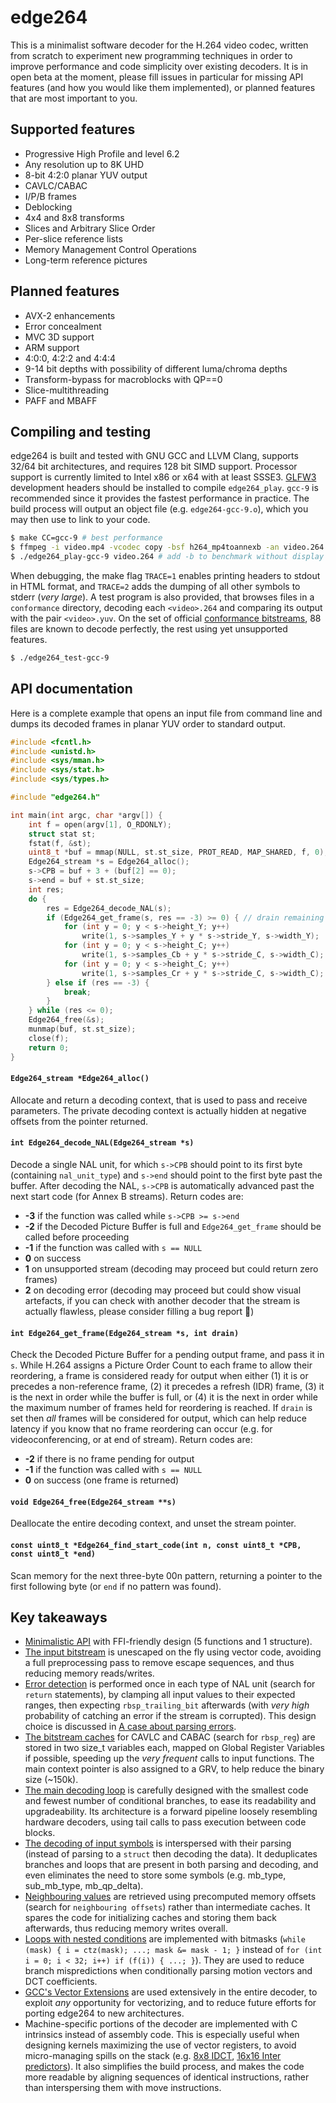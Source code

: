 edge264
=======

This is a minimalist software decoder for the H.264 video codec, written from scratch to experiment new programming techniques in order to improve performance and code simplicity over existing decoders.
It is in open beta at the moment, please fill issues in particular for missing API features (and how you would like them implemented), or planned features that are most important to you.


Supported features
------------------

* Progressive High Profile and level 6.2
* Any resolution up to 8K UHD
* 8-bit 4:2:0 planar YUV output
* CAVLC/CABAC
* I/P/B frames
* Deblocking
* 4x4 and 8x8 transforms
* Slices and Arbitrary Slice Order
* Per-slice reference lists
* Memory Management Control Operations
* Long-term reference pictures


Planned features
----------------

* AVX-2 enhancements
* Error concealment
* MVC 3D support
* ARM support
* 4:0:0, 4:2:2 and 4:4:4
* 9-14 bit depths with possibility of different luma/chroma depths
* Transform-bypass for macroblocks with QP==0
* Slice-multithreading
* PAFF and MBAFF


Compiling and testing
---------------------

edge264 is built and tested with GNU GCC and LLVM Clang, supports 32/64 bit architectures, and requires 128 bit SIMD support. Processor support is currently limited to Intel x86 or x64 with at least SSSE3. [GLFW3](https://www.glfw.org/) development headers should be installed to compile `edge264_play`. `gcc-9` is recommended since it provides the fastest performance in practice.
The build process will output an object file (e.g. `edge264-gcc-9.o`), which you may then use to link to your code.

```sh
$ make CC=gcc-9 # best performance
$ ffmpeg -i video.mp4 -vcodec copy -bsf h264_mp4toannexb -an video.264 # optional, converts from MP4 format
$ ./edge264_play-gcc-9 video.264 # add -b to benchmark without display
```

When debugging, the make flag `TRACE=1` enables printing headers to stdout in HTML format, and `TRACE=2` adds the dumping of all other symbols to stderr (*very large*). A test program is also provided, that browses files in a `conformance` directory, decoding each `<video>.264` and comparing its output with the pair `<video>.yuv`. On the set of official [conformance bitstreams](https://www.itu.int/wftp3/av-arch/jvt-site/draft_conformance/), 88 files are known to decode perfectly, the rest using yet unsupported features.

```sh
$ ./edge264_test-gcc-9
```


API documentation
-----------------

Here is a complete example that opens an input file from command line and dumps its decoded frames in planar YUV order to standard output.

```c
#include <fcntl.h>
#include <unistd.h>
#include <sys/mman.h>
#include <sys/stat.h>
#include <sys/types.h>

#include "edge264.h"

int main(int argc, char *argv[]) {
	int f = open(argv[1], O_RDONLY);
	struct stat st;
	fstat(f, &st);
	uint8_t *buf = mmap(NULL, st.st_size, PROT_READ, MAP_SHARED, f, 0);
	Edge264_stream *s = Edge264_alloc();
	s->CPB = buf + 3 + (buf[2] == 0);
	s->end = buf + st.st_size;
	int res;
	do {
		res = Edge264_decode_NAL(s);
		if (Edge264_get_frame(s, res == -3) >= 0) { // drain remaining frames when at end of buffer
			for (int y = 0; y < s->height_Y; y++)
				write(1, s->samples_Y + y * s->stride_Y, s->width_Y);
			for (int y = 0; y < s->height_C; y++)
				write(1, s->samples_Cb + y * s->stride_C, s->width_C);
			for (int y = 0; y < s->height_C; y++)
				write(1, s->samples_Cr + y * s->stride_C, s->width_C);
		} else if (res == -3) {
			break;
		}
	} while (res <= 0);
	Edge264_free(&s);
	munmap(buf, st.st_size);
	close(f);
	return 0;
}
```


#### `Edge264_stream *Edge264_alloc()`

Allocate and return a decoding context, that is used to pass and receive parameters.
The private decoding context is actually hidden at negative offsets from the pointer returned.

#### `int Edge264_decode_NAL(Edge264_stream *s)`

Decode a single NAL unit, for which `s->CPB` should point to its first byte (containing `nal_unit_type`) and `s->end` should point to the first byte past the buffer.
After decoding the NAL, `s->CPB` is automatically advanced past the next start code (for Annex B streams).
Return codes are:

* **-3** if the function was called while `s->CPB >= s->end`
* **-2** if the Decoded Picture Buffer is full and `Edge264_get_frame` should be called before proceeding
* **-1** if the function was called with `s == NULL`
* **0** on success
* **1** on unsupported stream (decoding may proceed but could return zero frames)
* **2** on decoding error (decoding may proceed but could show visual artefacts, if you can check with another decoder that the stream is actually flawless, please consider filling a bug report 🙏)

#### `int Edge264_get_frame(Edge264_stream *s, int drain)`

Check the Decoded Picture Buffer for a pending output frame, and pass it in `s`.
While H.264 assigns a Picture Order Count to each frame to allow their reordering, a frame is considered ready for output when either (1) it is or precedes a non-reference frame, (2) it precedes a refresh (IDR) frame, (3) it is the next in order while the buffer is full, or (4) it is the next in order while the maximum number of frames held for reordering is reached.
If `drain` is set then *all* frames will be considered for output, which can help reduce latency if you know that no frame reordering can occur (e.g. for videoconferencing, or at end of stream).
Return codes are:

* **-2** if there is no frame pending for output
* **-1** if the function was called with `s == NULL`
* **0** on success (one frame is returned)

#### `void Edge264_free(Edge264_stream **s)`

Deallocate the entire decoding context, and unset the stream pointer.

#### `const uint8_t *Edge264_find_start_code(int n, const uint8_t *CPB, const uint8_t *end)`

Scan memory for the next three-byte 00n pattern, returning a pointer to the first following byte (or `end` if no pattern was found).


Key takeaways
-------------

* [Minimalistic API](edge264.h) with FFI-friendly design (5 functions and 1 structure).
* [The input bitstream](edge264_bitstream.c) is unescaped on the fly using vector code, avoiding a full preprocessing pass to remove escape sequences, and thus reducing memory reads/writes.
* [Error detection](edge264.c) is performed once in each type of NAL unit (search for `return` statements), by clamping all input values to their expected ranges, then expecting `rbsp_trailing_bit` afterwards (with _very high_ probability of catching an error if the stream is corrupted). This design choice is discussed in [A case about parsing errors](https://traffaillac.github.io/parsing.html).
* [The bitstream caches](edge264_internal.h) for CAVLC and CABAC (search for `rbsp_reg`) are stored in two size_t variables each, mapped on Global Register Variables if possible, speeding up the _very frequent_ calls to input functions. The main context pointer is also assigned to a GRV, to help reduce the binary size (\~150k).
* [The main decoding loop](edge264_slice.c) is carefully designed with the smallest code and fewest number of conditional branches, to ease its readability and upgradeability. Its architecture is a forward pipeline loosely resembling hardware decoders, using tail calls to pass execution between code blocks.
* [The decoding of input symbols](edge264_slice.c) is interspersed with their parsing (instead of parsing to a `struct` then decoding the data). It deduplicates branches and loops that are present in both parsing and decoding, and even eliminates the need to store some symbols (e.g. mb_type, sub_mb_type, mb_qp_delta).
* [Neighbouring values](edge264_internal.h) are retrieved using precomputed memory offsets (search for `neighbouring offsets`) rather than intermediate caches. It spares the code for initializing caches and storing them back afterwards, thus reducing memory writes overall.
* [Loops with nested conditions](edge264_slice.c) are implemented with bitmasks (`while (mask) { i = ctz(mask); ...; mask &= mask - 1; }` instead of `for (int i = 0; i < 32; i++) if (f(i)) { ...; }`). They are used to reduce branch mispredictions when conditionally parsing motion vectors and DCT coefficients.
* [GCC's Vector Extensions](edge264_internal.h) are used extensively in the entire decoder, to exploit _any_ opportunity for vectorizing, and to reduce future efforts for porting edge264 to new architectures.
* Machine-specific portions of the decoder are implemented with C intrinsics instead of assembly code. This is especially useful when designing kernels maximizing the use of vector registers, to avoid micro-managing spills on the stack (e.g. [8x8 IDCT](edge264_residual.c), [16x16 Inter predictors](edge264_inter.c)). It also simplifies the build process, and makes the code more readable by aligning sequences of identical instructions, rather than interspersing them with move instructions.
